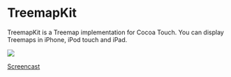 TreemapKit
==========

TreemapKit is a Treemap implementation for Cocoa Touch.
You can display Treemaps in iPhone, iPod touch and iPad.

![](http://farm5.static.flickr.com/4004/4507084873_2b5d541c91.jpg)

[Screencast](http://www.flickr.com/photos/14555412@N05/4507739960/in/set-72157623699022825/ )
